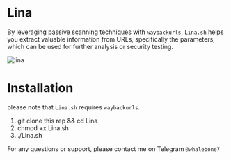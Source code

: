# Lina
By leveraging passive scanning techniques with `waybackurls`, `Lina.sh` helps you extract valuable information from URLs, specifically the parameters, which can be used for further analysis or security testing.

![lina](https://github.com/whalebone7/Lina/assets/125891350/c7582666-3e7a-489c-a88d-32d0e9f8e556)

# Installation

please note that `Lina.sh` requires `waybackurls`.

1. git clone this rep && cd Lina
2. chmod +x Lina.sh 
3. ./Lina.sh 

For any questions or support, please contact me on Telegram `@whalebone7` 
